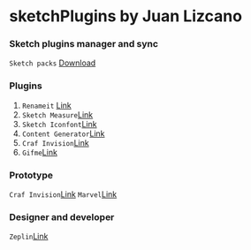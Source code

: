 # sketchPlugins by Juan Lizcano


### Sketch plugins manager and sync
`Sketch packs` [Download](https://sketchpacks.com/)


### Plugins

1. `Renameit` [Link](https://github.com/rodi01/RenameIt)
2. `Sketch Measure`[Link](https://github.com/utom/sketch-measure)
3. `Sketch Iconfont`[Link](https://github.com/keremciu/sketch-iconfont)
4. `Content Generator`[Link](https://github.com/timuric/Content-generator-sketch-plugin) 
5. `Craf Invision`[Link](https://www.invisionapp.com/craft) 
5. `Gifme`[Link](https://github.com/eliasjulian/sketch-gifme-plugin
) 

### Prototype
`Craf Invision`[Link](https://www.invisionapp.com/craft)
`Marvel`[Link](https://marvelapp.com/sketch/)


### Designer and developer
`Zeplin`[Link](https://zeplin.io/) 
